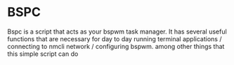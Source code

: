 # BSPC
Bspc is a script that acts as your bspwm task manager. It has several useful functions that are necessary for day to day running terminal applications / connecting to nmcli network / configuring bspwm. among other things that this simple script can do
